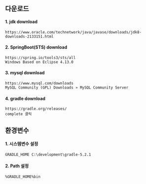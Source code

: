 ## 다운로드

#### 1. jdk download
```
https://www.oracle.com/technetwork/java/javase/downloads/jdk8-downloads-2133151.html
```
#### 2. SpringBoot(STS) download
```
https://spring.io/tools3/sts/all
Windows Based on Eclipse 4.13.0
```
#### 3. mysql download
```
https://www.mysql.com/downloads
MySQL Community (GPL) Downloads » MySQL Community Server
```
#### 4. gradle download
```
https://gradle.org/releases/
complete 클릭
```
## 환경변수
#### 1. 시스템변수 설정
```
GRADLE_HOME C:\development\gradle-5.2.1
```
#### 2. Path 설정
```
%GRADLE_HOME%bin
```
